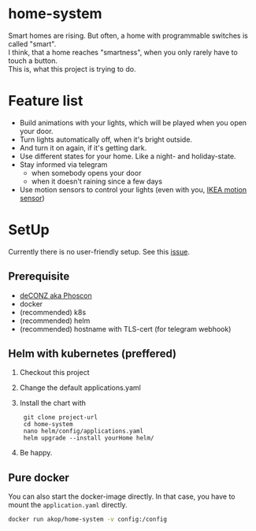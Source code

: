 # home-system

Smart homes are rising. But often, a home with programmable switches is called "smart".  
I think, that a home reaches "smartness", when you only rarely have to touch a button.  
This is, what this project is trying to do.

# Feature list
* Build animations with your lights, which will be played when you open your door.
* Turn lights automatically off, when it's bright outside.
* And turn it on again, if it's getting dark.
* Use different states for your home. Like a night- and holiday-state.
* Stay informed via telegram
  * when somebody opens your door
  * when it doesn't raining since a few days
* Use motion sensors to control your lights (even with you, [IKEA motion sensor](https://github.com/dresden-elektronik/deconz-rest-plugin/issues/1676))


# SetUp
Currently there is no user-friendly setup. See this [issue](https://github.com/AndreKoepke/home-system/issues/2).  

## Prerequisite
* [deCONZ aka Phoscon](https://phoscon.de/en/conbee/install)
* docker
* (recommended) k8s
* (recommended) helm
* (recommended) hostname with TLS-cert (for telegram webhook)

## Helm with kubernetes (preffered)

1. Checkout this project
2. Change the default applications.yaml 
3. Install the chart with

    <!-- language: bash -->
        git clone project-url
        cd home-system
        nano helm/config/applications.yaml
        helm upgrade --install yourHome helm/
4. Be happy.

## Pure docker

You can also start the docker-image directly.
In that case, you have to mount the `application.yaml` directly.

```bash
docker run akop/home-system -v config:/config
```
